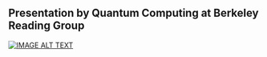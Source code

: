 ## Presentation by Quantum Computing at Berkeley Reading Group
[![IMAGE ALT TEXT](http://img.youtube.com/vi/ZRqgAbBGg40/0.jpg)](http://www.youtube.com/watch?v=ZRqgAbBGg40 "Introduction to Topological Quantum Error Correction")
